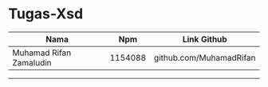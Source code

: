 # Tugas-Xsd

Nama | Npm | Link Github
--------- | --------- | ---------
Muhamad Rifan Zamaludin| 1154088| github.com/MuhamadRifan

-----------------------------------------------
